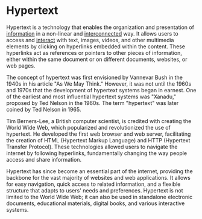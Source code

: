 # Hypertext

Hypertext is a technology that enables the organization and presentation of [information](/docs/glossary/information) in a non-linear and [interconnected](/docs/glossary/interconnection) way. It allows users to access and [interact](/docs/glossary/interaction) with text, images, videos, and other multimedia elements by clicking on hyperlinks embedded within the content. These hyperlinks act as references or pointers to other pieces of information, either within the same document or on different documents, websites, or web pages.

The concept of hypertext was first envisioned by Vannevar Bush in the 1940s in his article "As We May Think." However, it was not until the 1960s and 1970s that the development of hypertext systems began in earnest. One of the earliest and most influential hypertext systems was "Xanadu," proposed by Ted Nelson in the 1960s. The term "hypertext" was later coined by Ted Nelson in 1965.

Tim Berners-Lee, a British computer scientist, is credited with creating the World Wide Web, which popularized and revolutionized the use of hypertext. He developed the first web browser and web server, facilitating the creation of HTML (Hypertext Markup Language) and HTTP (Hypertext Transfer Protocol). These technologies allowed users to navigate the internet by following hyperlinks, fundamentally changing the way people access and share information.

Hypertext has since become an essential part of the internet, providing the backbone for the vast majority of websites and web applications. It allows for easy navigation, quick access to related information, and a flexible structure that adapts to users' needs and preferences. Hypertext is not limited to the World Wide Web; it can also be used in standalone electronic documents, educational materials, digital books, and various interactive systems.